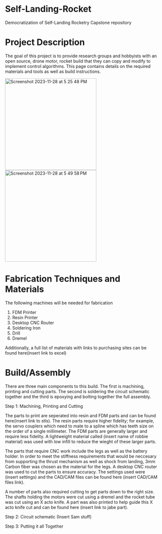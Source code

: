 # Self-Landing-Rocket
Democratization of Self-Landing Rocketry Capstone repository
# Project Description
The goal of this project is to provide research groups and hobbyists with an open source, drone motor, rocket build that they can copy and modify to implement control algorithms. This page contains details on the required materials and tools as well as build instructions.

<img width="300" alt="Screenshot 2023-11-28 at 5 25 48 PM" src="https://github.com/samueliu/Self-Landing-Rocket/assets/151664858/30187fba-b381-4ef3-a4e7-4cebd1696231">
<img width="300" alt="Screenshot 2023-11-28 at 5 49 58 PM" src="https://github.com/samueliu/Self-Landing-Rocket/assets/151796773/9a54ad7e-db41-4897-90f3-2aa67a96f85e">


# Fabrication Techniques and Materials
The following machines will be needed for fabrication
1. FDM Printer
2. Resin Printer
3. Desktop CNC Router
4. Soldering Iron
5. Drill
6. Dremel

Additionally, a full list of materials with links to purchasing sites can be found here(insert link to excel)
# Build/Assembly
There are three main components to this build. The first is machining, printing and cutting parts. The second is soldering the circuit schematic together and the third is epoxying and bolting together the full assembly. 

Step 1: Machining, Printing and Cutting

The parts to print are seperated into resin and FDM parts and can be found here(insert link to stls). The resin parts require higher fidelity; for example, the servo couplers which need to mate to a spline which has teeth size on the order of a single millimeter. The FDM parts are generally larger and require less fidelity. A lightweight material called (insert name of robbie material) was used with low infill to reduce the wieght of these larger parts. 

The parts that require CNC work include the legs as well as the battery holder. In order to meet the stiffness requirements that would be neccesary from supporting the thrust mechanism as well as shock from landing, 3mm Carbon fiber was chosen as the material for the legs. A desktop CNC router was used to cut the parts to ensure accuracy. The settings used were (insert settings) and the CAD/CAM files can be found here (insert CAD/CAM files link).

A number of parts also required cutting to get parts down to the right size. The shafts holding the motors were cut using a dremel and the rocket tube was cut using an X acto knife. A part was also printed to help guide this X acto knife cut and can be found here (insert link to jabe part).

Step 2: Circuit schematic
(Insert Sam stuff)

Step 3: Putting it all Together
